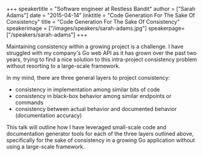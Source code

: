 +++
speakertitle = "Software engineer at Restless Bandit"
author = ["Sarah Adams"]
date = "2015-04-14"
linktitle = "Code Generation For The Sake Of Consistency"
title = "Code Generation For The Sake Of Consistency"
speakerimage = ["/images/speakers/sarah-adams.jpg"]
speakerpage=["/speakers/sarah-adams"]
+++

Maintaining consistency within a growing project is a challenge. I have struggled with my company's Go web API as it has grown over the past two years, trying to find a nice solution to this intra-project consistency problem without resorting to a large-scale framework.

In my mind, there are three general layers to project consistency:
- consistency in implementation among similar bits of code
- consistency in black-box behavior among similar endpoints or commands
- consistency between actual behavior and documented behavior (documentation accuracy)

This talk will outline how I have leveraged small-scale code and documentation generator tools for each of the three layers outlined above, specifically for the sake of consistency in a growing Go application without using a large-scale framework.

